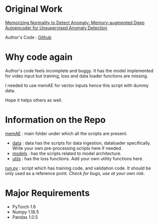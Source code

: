 # Original Work

[Memorizing Normality to Detect Anomaly: Memory-augmented Deep Autoencoder for Unsupervised Anomaly Detection](https://arxiv.org/abs/1904.02639)

Author's Code : [Github](https://github.com/donggong1/memae-anomaly-detection)

# Why code again

Author's code feels incomplete and buggy.
It has the model implemented for video input but training, loss and data loader functions are missing. 

I needed to use memAE for vector inputs hence this script with dummy data. 

Hope it helps others as well.

# Information on the Repo

[memAE](./memAE) : main folder under which all the scripts are present.
   - [data](./memAE/data) : data has the scripts for data ingestion, dataloader specifically. Write your own pre-processing scripts here if needed.
   - [models](./memAE/models) : has the scripts related to model architecture.
   - [utils](./memAE/utils) : has the loss functions. Add your own utility functions here.

[run.py](./run.py) : script which has training code, and validation code. It should be only used as a reference point. *Check for bugs, use at your own risk*. 

# Major Requirements

* PyTorch 1.6
* Numpy 1.18.5
* Pandas 1.0.5


